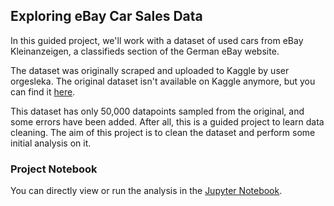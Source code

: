 ## Exploring eBay Car Sales Data

In this guided project, we'll work with a dataset of used cars from eBay Kleinanzeigen, a classifieds section of the German eBay website.

The dataset was originally scraped and uploaded to Kaggle by user orgesleka.
The original dataset isn't available on Kaggle anymore, but you can find it [here](https://data.world/data-society/used-cars-data).

This dataset has only 50,000 datapoints sampled from the original, and some errors have been added. After all, this is a guided project to learn data cleaning. The aim of this project is to clean the dataset and perform some initial analysis on it.

### Project Notebook

You can directly view or run the analysis in the [Jupyter Notebook](https://github.com/timmueller0/data_projects_misc/blob/main/projects/guided_project2_hacker_news_posts/Guided_project2%20-%20Hacker%20News%20posts.ipynb).
